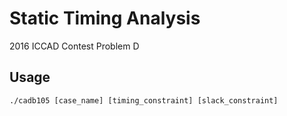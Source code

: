 # Static Timing Analysis
2016 ICCAD Contest Problem D

## Usage
```
./cadb105 [case_name] [timing_constraint] [slack_constraint]
```
